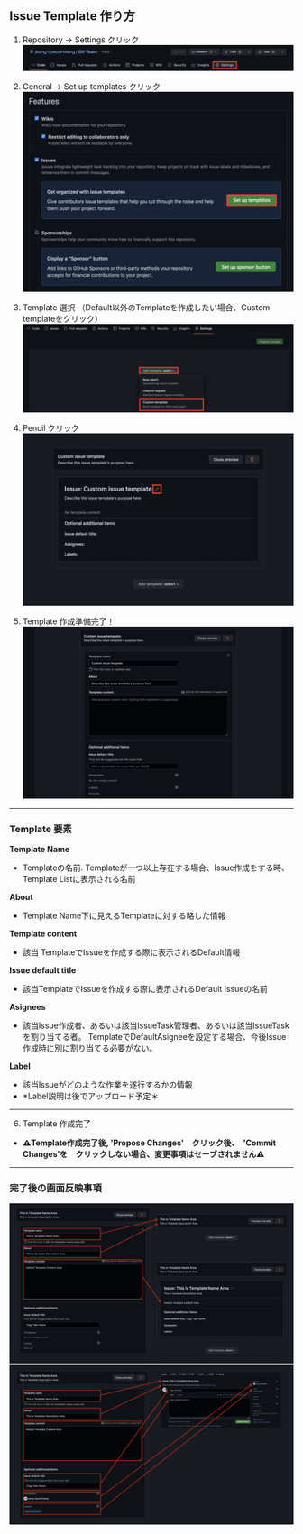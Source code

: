 ## Issue Template 作り方
1. Repository ->  Settings クリック
![MT0](./img/IssueSetting0.png)

2. General -> Set up templates クリック
![MT1](./img/IssueSetting1.png)

3. Template 選択 （Default以外のTemplateを作成したい場合、Custom templateをクリック）
![MT1](./img/IssueSetting2.png)

4. Pencil クリック
![MT1](./img/IssueSetting3.png)

5. Template 作成準備完了！
![MT1](./img/IssueSetting4.png)

---
### Template 要素
**Template Name**
- Templateの名前. Templateが一つ以上存在する場合、Issue作成をする時、Template Listに表示される名前

**About**
- Template Name下に見えるTemplateに対する略した情報


**Template content**
- 該当 TemplateでIssueを作成する際に表示されるDefault情報

**Issue default title**
- 該当TemplateでIssueを作成する際に表示されるDefault Issueの名前

**Asignees**
- 該当Issue作成者、あるいは該当IssueTask管理者、あるいは該当IssueTaskを割り当てる者。 TemplateでDefaultAsigneeを設定する場合、今後Issue作成時に別に割り当てる必要がない。

**Label**
- 該当Issueがどのような作業を遂行するかの情報
- *Label説明は後でアップロード予定＊
---

6. Template 作成完了

- **⚠️Template作成完了後, 'Propose Changes'　クリック後、　'Commit Changes'を　クリックしない場合、変更事項はセーブされません⚠️**

---
### 完了後の画面反映事項
![MT1](./img/IssueSetting5.png)
![MT1](./img/IssueSetting6.png)